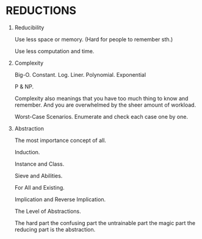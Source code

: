 # REDUCTIONS

1. Reducibility
   
    Use less space or memory. (Hard for people to remember sth.)
    
    Use less computation and time.
   
2. Complexity

    Big-O. Constant. Log. Liner. Polynomial. Exponential 
    
    P & NP.
    
    Complexity also meanings that you have too much thing to know and remember. And you are overwhelmed by the sheer amount of workload.
    
    Worst-Case Scenarios. Enumerate and check each case one by one.
    
3. Abstraction

   The most importance concept of all.
   
   Induction.
   
   Instance and Class.
   
   Sieve and Abilities.
   
   For All and Existing.
   
   Implication and Reverse Implication.
   
   The Level of Abstractions.
   
   The hard part the confusing part the untrainable part the magic part the reducing part is the abstraction.
   